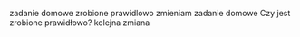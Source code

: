 zadanie domowe zrobione prawidlowo
zmieniam zadanie domowe
Czy jest zrobione prawidłowo?
kolejna zmiana
